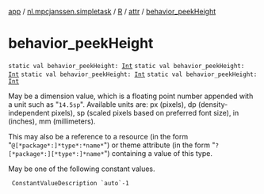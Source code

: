 [app](../../../index.md) / [nl.mpcjanssen.simpletask](../../index.md) / [R](../index.md) / [attr](index.md) / [behavior_peekHeight](.)

# behavior_peekHeight

`static val behavior_peekHeight: `[`Int`](https://kotlinlang.org/api/latest/jvm/stdlib/kotlin/-int/index.html)
`static val behavior_peekHeight: `[`Int`](https://kotlinlang.org/api/latest/jvm/stdlib/kotlin/-int/index.html)
`static val behavior_peekHeight: `[`Int`](https://kotlinlang.org/api/latest/jvm/stdlib/kotlin/-int/index.html)
`static val behavior_peekHeight: `[`Int`](https://kotlinlang.org/api/latest/jvm/stdlib/kotlin/-int/index.html)

May be a dimension value, which is a floating point number appended with a unit such as "`14.5sp`". Available units are: px (pixels), dp (density-independent pixels), sp (scaled pixels based on preferred font size), in (inches), mm (millimeters).

This may also be a reference to a resource (in the form "`@[*package*:]*type*:*name*`") or theme attribute (in the form "`?[*package*:][*type*:]*name*`") containing a value of this type.

May be one of the following constant values.

     ConstantValueDescription `auto`-1

